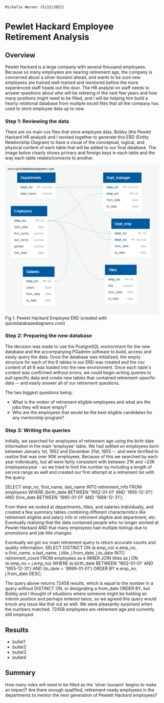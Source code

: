                                                                                            Michelle Werner (5/22/2022)
# Pewlet Hackard Employee Retirement Analysis

## Overview
Pewlet Hackard is a large company with several thousand employees. Because so many employees are nearing retirement age, the company is concerned about a silver tsunami ahead, and wants to be sure new employees are trained well-trained and mentored before the more experienced staff heads out the door.  The HR analyist on staff needs to answer questions about who will be retireing in the next few years and how many positions might need to be filled, and I will be helping him build a hearty relational database from mulitple excell files that all the company has used to store employee data up to now.

### Step 1: Reviewing the data
There are six main cvs files that store employee data.  Bobby (the Pewlet Hackard HR analyst) and I worked together to generate this ERD (Entity Relationship Diagram) to have a visual of the conceptual, logical, and physical content of each table that will be added to our final database. The image below clearly shows primary and foreign keys in each table and the way each table relates/connects to another.

<img src="https://raw.githubusercontent.com/miwermi/pewlett-hackard-analysis/main/EmployeeDB.png" alt="Fig 1. Pewlet Hackard Employee ERD" />
Fig 1. Pewlet Hackard Employee ERD (created with quickdatabasediagrams.com)

### Step 2: Preparing the new database
The decision was made to use the PostgreSQL environment for the new database and the accompanying PGadmin software to build, access and easily query the data. Once the database was initialized, the empty structure for each of the 6 tables in our ERD was created and the csv content of all 6 was loaded into the new environment. Once each table's content was confirmed without errors, we could begin writing queries to pull specific data and create new tables that contained retirement-specific data -- and easily answer all of our retirement questions.

The two biggest questions being:
- What is the nmber of retirement eligible employees and what are the jobs they will leave empty?
- Who are the employees that would be the best eligible candidates for any mentorship program?

### Step 3: Writing the queries

Initially, we searched for employees of retirement age using the birth date information in the main 'employee' table. We had settled on employees born between January 1st, 1952 and December 31st, 1955 -- and were terrified to realize that was over 90K employees.  Because of this we searched by each year individually, but all were fairly consistent with between 21K and ~23K employees/year - so we tried to limit the number by including a length of service range as well and created our first attempt at a retirement list with the query:

  SELECT emp_no, first_name, last_name
  INTO retirement_info
  FROM employees
  WHERE (birth_date BETWEEN '1952-01-01' AND '1955-12-31')
  AND (hire_date BETWEEN '1985-01-01' AND '1988-12-31');

From there we looked at departments, titles, and salaries individually, and created a few summary tables combining different characteristics like retirement eligible and salary info or retirment eligible and department, etc. Eventually realizing that the data contained people who no longer worked at Pewlet Hackard AND that many employees had multiple listings due to promotions and job title changes.

Eventually we got our main retirement query to return accurate counts and quality information.
  SELECT DISTINCT ON (e.emp_no) e.emp_no,
    e.first_name,
    e.last_name,
    j.title,
    j.from_date,
    j.to_date
    INTO retirement_count
  FROM employees as e
  INNER JOIN titles as j
  ON (e.emp_no = j.emp_no)
  WHERE (e.birth_date BETWEEN '1952-01-01' AND '1955-12-31')
  AND (to_date = '9999-01-01')
  ORDER BY e.emp_no, j.from_date DESC;
  
The query above returns 72458 results, which is equal to the number in a query without DISTINCT ON, or designating a from_date ORDER BY, but Bobby and I thought of situations where someone might be holding an interim position and perhaps entered twice, so we agreed this query would knock any issue like that out as well.  We were pleasantly surprised when the numbers matched. 72458 employees are retirement age and currently still employed.

## Results

 - bullet1
 - bullet2
 - bullet3
 - bullet4

## Summary

How many roles will need to be filled as the 'silver tsunami' begins to make an impact?
Are there enough qualified, retirement-ready employees in the departments to mentor the next generation of Pewlett Hackard employees?
